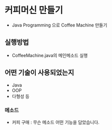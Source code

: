 # 커피머신 만들기
- Java Programming 으로 Coffee Machine 만들기

## 실행방법
- CoffeeMachine.java의 메인메소드 실행

## 어떤 기술이 사용되었는지
- Java
- OOP
- 다형성 등

### 메소드
- 커피 구매 : 무슨 메소드 어떤 기능을 담았습니다.


